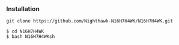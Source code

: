 <!-- N16H7H4WK -->

### Installation


```
git clone https://github.com/Nighthawk-N16H7H4WK/N16H7H4WK.git
```


```
$ cd N16H7H4WK
$ bash N16H7H4WKsh
```



